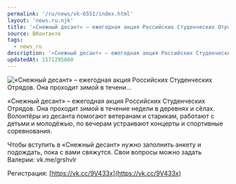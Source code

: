 ```yaml
---
permalink: '/ru/news/vk-6551/index.html'
layout: 'news.ru.njk'
title: '«Снежный десант» – ежегодная акция Российских Студенческих Отрядов. Она проходит зимой в течени…'
source: ВКонтакте
tags:
  - news_ru
description: '«Снежный десант» – ежегодная акция Российских Студенческих Отрядов. Она проходит зимой в течени…'
updatedAt: 1571295660
---
```

![«Снежный десант» – ежегодная акция Российских Студенческих Отрядов. Она проходит зимой в течени…](https://sun9-70.userapi.com/impf/c858016/v858016998/ab9b5/4xZwJ_zIy9A.jpg?size=1280x853&quality=96&proxy=1&sign=4e3a21bd3e1bfdd9a469a7f4f04c892f&c_uniq_tag=sJ9FjbXJOf5rbZ6A6fSqKjsMrZQUg3lgoWwSYrBy170&type=album)

«Снежный десант» – ежегодная акция Российских Студенческих Отрядов. Она проходит зимой в течение недели в деревнях и сёлах. Волонтёры из десанта помогают ветеранам и старикам, работают с детьми и молодёжью, по вечерам устраивают концерты и спортивные соревнования.

Чтобы вступить в «Снежный десант» нужно заполнить анкету и подождать, пока с вами свяжутся. Свои вопросы можно задать Валерии: vk.me/grshvlr

Регистрация: [https://vk.cc/9V433x](https://vk.cc/9V433x)

